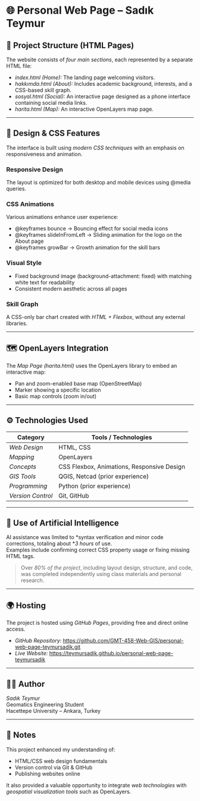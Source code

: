 # 🌐 Personal Web Page – Sadık Teymur

## 📁 Project Structure (HTML Pages)

The website consists of *four main sections*, each represented by a separate HTML file:

- *index.html (Home):* The landing page welcoming visitors.  
- *hakkımda.html (About):* Includes academic background, interests, and a CSS-based skill graph.  
- *sosyal.html (Social):* An interactive page designed as a phone interface containing social media links.  
- *harita.html (Map):* An interactive OpenLayers map page.

---

## 🎨 Design & CSS Features

The interface is built using *modern CSS techniques* with an emphasis on responsiveness and animation.

### Responsive Design
The layout is optimized for both desktop and mobile devices using @media queries.

### CSS Animations
Various animations enhance user experience:
- @keyframes bounce → Bouncing effect for social media icons  
- @keyframes slideInFromLeft → Sliding animation for the logo on the About page  
- @keyframes growBar → Growth animation for the skill bars  

### Visual Style
- Fixed background image (background-attachment: fixed) with matching white text for readability  
- Consistent modern aesthetic across all pages  

### Skill Graph
A CSS-only bar chart created with *HTML + Flexbox*, without any external libraries.

---

## 🗺 OpenLayers Integration

The *Map Page (harita.html)* uses the OpenLayers library to embed an interactive map:

- Pan and zoom-enabled base map (OpenStreetMap)  
- Marker showing a specific location  
- Basic map controls (zoom in/out)

---

## ⚙ Technologies Used

| Category | Tools / Technologies |
|-----------|----------------------|
| *Web Design* | HTML, CSS |
| *Mapping* | OpenLayers |
| *Concepts* | CSS Flexbox, Animations, Responsive Design |
| *GIS Tools* | QGIS, Netcad (prior experience) |
| *Programming* | Python (prior experience) |
| *Version Control* | Git, GitHub |

---

## 🤖 Use of Artificial Intelligence

AI assistance was limited to *syntax verification and minor code corrections, totaling about **3 hours* of use.  
Examples include confirming correct CSS property usage or fixing missing HTML tags.  
> Over *80% of the project*, including layout design, structure, and code, was completed independently using class materials and personal research.

---

## 🌍 Hosting

The project is hosted using *GitHub Pages*, providing free and direct online access.

- *GitHub Repository:* https://github.com/GMT-458-Web-GIS/personal-web-page-teymursadik.git
- *Live Website:* https://teymursadik.github.io/personal-web-page-teymursadik

---

## 👨‍💻 Author

*Sadık Teymur*  
Geomatics Engineering Student  
Hacettepe University – Ankara, Turkey  

---

## 📝 Notes

This project enhanced my understanding of:
- HTML/CSS web design fundamentals  
- Version control via Git & GitHub  
- Publishing websites online  

It also provided a valuable opportunity to integrate *web technologies* with *geospatial visualization tools* such as OpenLayers.
